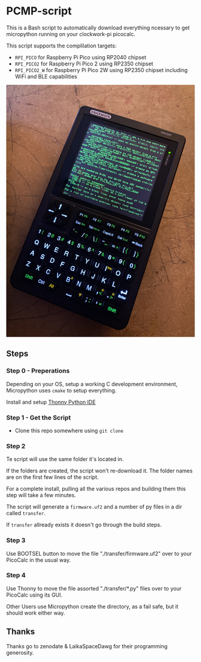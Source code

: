 # PCMP-script

This is a Bash script to automatically download everything ncessary to get micropython running on your clockwork-pi picocalc. 

This script supports the complilation targets:
- `RPI_PICO` for Raspberry Pi Pico using RP2040 chipset
- `RPI_PICO2` for Raspberry Pi Pico 2 using RP2350 chipset
- `RPI_PICO2_W` for Raspberry Pi Pico 2W using RP2350 chipset including WiFi and BLE capabilities
 
![Picocalc running MicroPython](./images/micropython-picocalc.jpg)

## Steps

### Step 0 - Preperations

Depending on your OS, setup a working C development environment, Micropython uses `cmake` to setup everything.

Install and setup [Thonny Python IDE](https://thonny.org/)

### Step 1 - Get the Script

- Clone this repo somewhere using `git clone`

### Step 2 

Te script will use the same folder it's located in.

If the folders are created, the script won't re-download it. The folder names are on the first few lines of the script.

For a complete install, pulling all the various repos and building them this step will take a few minutes. 

The script will generate a `firmware.uf2` and a number of py files in a dir called `transfer`. 

If `transfer` allready exists it doesn't go through the build steps.

### Step 3 

Use BOOTSEL button to move the file "./transfer/firmware.uf2" over to your PicoCalc in the usual way. 

### Step 4 

Use Thonny to move the file assorted "./transfer/*.py" files over to your PicoCalc using its GUI. 

Other Users use Micropython create the directory, as a fail safe, but it should work either way.    

## Thanks

Thanks go to zenodate & LaikaSpaceDawg for their programming generosity.
